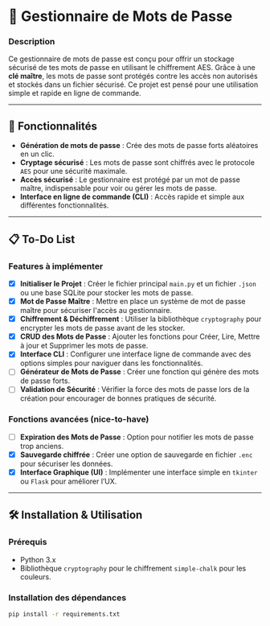 # 🔐 Gestionnaire de Mots de Passe

### Description

Ce gestionnaire de mots de passe est conçu pour offrir un stockage sécurisé de tes mots de passe en utilisant le chiffrement AES. Grâce à une **clé maître**, les mots de passe sont protégés contre les accès non autorisés et stockés dans un fichier sécurisé. Ce projet est pensé pour une utilisation simple et rapide en ligne de commande.

---

## 🚀 Fonctionnalités

- **Génération de mots de passe** : Crée des mots de passe forts aléatoires en un clic.
- **Cryptage sécurisé** : Les mots de passe sont chiffrés avec le protocole `AES` pour une sécurité maximale.
- **Accès sécurisé** : Le gestionnaire est protégé par un mot de passe maître, indispensable pour voir ou gérer les mots de passe.
- **Interface en ligne de commande (CLI)** : Accès rapide et simple aux différentes fonctionnalités.

---

## 📋 To-Do List

### Features à implémenter

- [x] **Initialiser le Projet** : Créer le fichier principal `main.py` et un fichier `.json` ou une base SQLite pour stocker les mots de passe.
- [x] **Mot de Passe Maître** : Mettre en place un système de mot de passe maître pour sécuriser l'accès au gestionnaire.
- [x] **Chiffrement & Déchiffrement** : Utiliser la bibliothèque `cryptography` pour encrypter les mots de passe avant de les stocker.
- [x] **CRUD des Mots de Passe** : Ajouter les fonctions pour Créer, Lire, Mettre à jour et Supprimer les mots de passe.
- [x] **Interface CLI** : Configurer une interface ligne de commande avec des options simples pour naviguer dans les fonctionnalités.
- [ ] **Générateur de Mots de Passe** : Créer une fonction qui génère des mots de passe forts.
- [ ] **Validation de Sécurité** : Vérifier la force des mots de passe lors de la création pour encourager de bonnes pratiques de sécurité.

### Fonctions avancées (nice-to-have)

- [ ] **Expiration des Mots de Passe** : Option pour notifier les mots de passe trop anciens.
- [x] **Sauvegarde chiffrée** : Créer une option de sauvegarde en fichier `.enc` pour sécuriser les données.
- [x] **Interface Graphique (UI)** : Implémenter une interface simple en `tkinter` ou `Flask` pour améliorer l’UX.

---

## 🛠️ Installation & Utilisation

### Prérequis

- Python 3.x
- Bibliothèque `cryptography` pour le chiffrement `simple-chalk` pour les couleurs.

### Installation des dépendances

```bash
pip install -r requirements.txt
```
